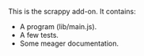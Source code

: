 This is the scrappy add-on.  It contains:

* A program (lib/main.js).
* A few tests.
* Some meager documentation.
